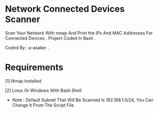 # Network Connected Devices Scanner
Scan Your Network With nmap And Print the IPs And MAC Addresses For Connected Devices . Project Coded In Bash .

Coded By : a-asaker .

# Requirements 
  [1] Nmap Installed
  
  [2] Linux Or Windows With Bash Shell
  
* Note : Default Subnet That Will Be Scanned Is 192.168.1.0/24, You Can Change It From The Script File
